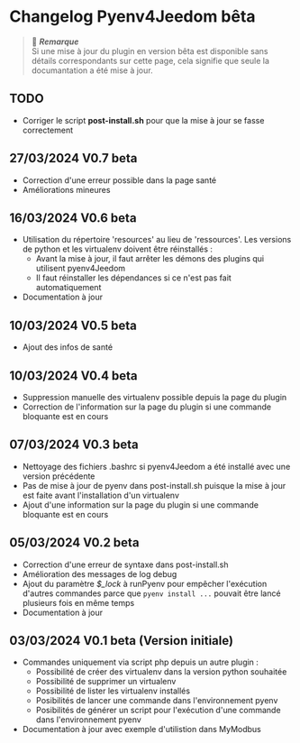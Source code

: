 # Changelog Pyenv4Jeedom bêta

> :memo: ***Remarque***  
> Si une mise à jour du plugin en version bêta est disponible sans détails correspondants sur cette page, cela signifie
> que seule la documantation a été mise à jour.

## TODO
- Corriger le script **post-install.sh** pour que la mise à jour se fasse correctement

## 27/03/2024 V0.7 beta
- Correction d'une erreur possible dans la page santé
- Améliorations mineures

## 16/03/2024 V0.6 beta
- Utilisation du répertoire 'resources' au lieu de 'ressources'. Les versions de python et les virtualenv doivent être
réinstallés :
  - Avant la mise à jour, il faut arrêter les démons des plugins qui utilisent pyenv4Jeedom
  - Il faut réinstaller les dépendances si ce n'est pas fait automatiquement
- Documentation à jour

## 10/03/2024 V0.5 beta
- Ajout des infos de santé

## 10/03/2024 V0.4 beta
- Suppression manuelle des virtualenv possible depuis la page du plugin
- Correction de l'information sur la page du plugin si une commande bloquante est en cours

## 07/03/2024 V0.3 beta
- Nettoyage des fichiers .bashrc si pyenv4Jeedom a été installé avec une version précédente
- Pas de mise à jour de pyenv dans post-install.sh puisque la mise à jour est faite avant l'installation d'un
virtualenv
- Ajout d'une information sur la page du plugin si une commande bloquante est en cours

## 05/03/2024 V0.2 beta
- Correction d'une erreur de syntaxe dans post-install.sh
- Amélioration des messages de log debug
- Ajout du paramètre *$_lock* à runPyenv pour empêcher l'exécution d'autres commandes parce que `pyenv install ...`
pouvait être lancé plusieurs fois en même temps
- Documentation à jour

## 03/03/2024 V0.1 beta (Version initiale)
- Commandes uniquement via script php depuis un autre plugin :
  - Possibilité de créer des virtualenv dans la version python souhaitée
  - Possibilité de supprimer un virtualenv
  - Possibilité de lister les virtualenv installés
  - Posibilités de lancer une commande dans l'environnement pyenv
  - Posibilités de générer un script pour l'exécution d'une commande dans l'environnement pyenv
- Documentation à jour avec exemple d'utilistion dans MyModbus